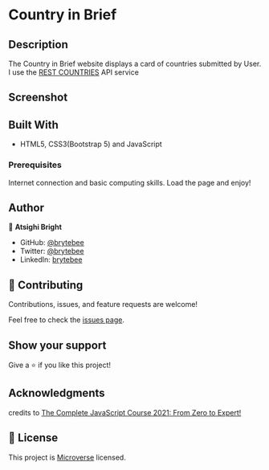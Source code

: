 # Country in Brief

## Description

The Country in Brief website displays a card of countries submitted by User. I use the [REST COUNTRIES](https://restcountries.eu/) API service

## Screenshot


## Built With

- HTML5, CSS3(Bootstrap 5) and JavaScript

### Prerequisites

Internet connection and basic computing skills.
Load the page and enjoy!

## Author

👤 **Atsighi Bright**

- GitHub: [@brytebee](https://github.com/brytebee)
- Twitter: [@brytebee](https://twitter.com/brytebee)
- LinkedIn: [brytebee](https://www.linkedin.com/in/brytebee/)

## 🤝 Contributing

Contributions, issues, and feature requests are welcome!

Feel free to check the [issues page](https://github.com/brytebee/Leaderboard/issues).

## Show your support

Give a ⭐️ if you like this project!

## Acknowledgments

credits to [The Complete JavaScript Course 2021: From Zero to Expert!](https://www.udemy.com/course/the-complete-javascript-course/)

## 📝 License

This project is [Microverse](https://www.microverse.org/) licensed.
